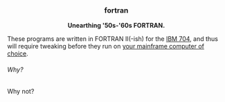 <h3 align="center">fortran</h3>

<p align="center">
  <b>Unearthing '50s-'60s FORTRAN.</b>
</p>

These programs are written in FORTRAN II(-ish) for the [IBM 704](https://github.com/rhobbie/Sim704), and thus will require tweaking before they run on [your mainframe computer of choice](https://github.com/simh/simh).

###### Why?

Why not?
